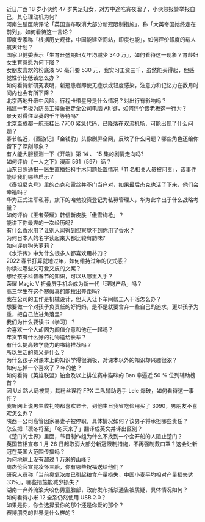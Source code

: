 近日广西 18 岁小伙约 47 岁失足妇女，对方中途吃宵夜溜了，小伙怒报警举报自己，其心理动机为何?  
河南生殖医院评论「英国宣布取消大部分新冠限制措施」，称「大英帝国始终走在前列」，如何看待这一言论？  
印度专家称「根据历史规律，中国能建空间站，印度也能」，如何评价印度的载人航天计划？  
国家卫健委表示「生育旺盛期妇女年均减少 340 万」，如何看待这一现象？育龄妇女生育意愿为何下降？  
女朋友喜欢的粉底液 50 毫升要 530 元，我实习工资三千，虽然能买得起，但感觉性价比低该怎么办？  
如何看待新研究表明，新冠患者即使无症状或轻度感染，注意力和记忆力在数月时间内也会有所下降？  
北京两地升级中风险，行程卡带星号是什么情况？对出行有影响吗？  
福建一老板为防员工摸鱼抠走全公司电脑 Alt 键，如何评价该老板这一行为？  
景天对得住龙葵的千年等待吗?  
北京至成都一航班挂出 7700 紧急代码，已降落在双流机场，可能出现了什么问题？  
春节临近，《西游记》「金钱豹」头像刷屏全网，反映了什么问题？哪些角色还给你留下了深刻印象？  
有人能大胆预测一下《开端》第 14 、 15 集的剧情走向吗?  
如何评价《一人之下》漫画 561（597）话？  
山东日照通报一医生直播妇科手术问题处置情况「11 名相关人员被问责」，该事件能给我们哪些启示？  
《泰坦尼克号》里的杰克和露丝并不门当户对，如果最后杰克也活了下来，他们会幸福吗？  
华为正式进军私募，旗下的哈勃投资登记为私募管理人，华为此举出于什么战略考量？  
如何评价《王者荣耀》韩信新皮肤「傲雪梅枪」？  
能讲下你最爽的一次经历吗?  
有什么香水用了让别人闻得到但察觉不到你用了香水？  
为何日本人的名字读起来大都比较有韵味?  
如何评价狗头萝莉？  
《水浒传》中为什么很多人都喜欢用朴刀？  
2022 春节打算就地过年，如何维持过年的仪式感？  
你读过哪些又可爱又皮的文案？  
想给孩子科普春节的知识，可以从哪里入手？  
荣耀 Magic V 折叠屏手机会成为新一代「理财产品」吗？  
高三学生在这个寒假真的能拉出差距吗?  
我在公司的工作是机械设计，但天天让下车间帮工人干活怎么办？  
想要做一个对孩子负责任的好妈妈，是不是就要舍弃一些自己的追求，更以孩子为重，把自己放进角落里?  
我们为什么要读书（学习）？  
会喜欢一个人却因为颜值介意和他在一起吗？  
年货节有什么好的礼物送给长辈？  
有什么提高数学能力的书籍推荐吗？  
所以生活的意义是什么？  
为什么孩子对课本上的知识学得很消极，对课本以外的知识却兴趣很浓？  
如何忘掉一个喜欢了 7 年的他？  
如何看待《英雄联盟》铂金及以上排位赛中猫咪的 Ban 率逼近 50 % 位列辅助榜首？  
因 Uzi 路人局被骂，其粉丝误将 FPX 二队辅助选手 Lele 爆破，如何看待这一事件？  
我听网上说男生收礼物都喜欢显卡，到他生日我省吃俭用买了 3090，男朋友不喜欢怎么办？  
陕西一公司高管因家暴妻子被停职，具体情况如何？该男子将承担哪些责任？  
怎么把「凛冬将至」「冬天来了」翻译成英文并译出区别？  
《楚门的世界》里面，节目制作组为什么不找到一个会开船的人阻止楚门？  
英国首相宣布 1 月 26 日起取消大部分新冠限制措施，不再强制戴口罩？这会让新冠在英国大范围传播吗？  
为何地球上没有超过 1 万米的山峰？  
周杰伦官宣昆凌怀三胎，你有哪些祝福送给他们？  
研究人员称「当前臭氧浓度已引起粮食产量损失，中国小麦平均相对产量损失达 33%」，哪些措施能减少损失？  
湖南一弃养流浪犬咬伤男童脸部，政府发布捕杀通告被质疑，具体情况如何？  
如何看待小米 12 全系仍然使用 USB 2.0？  
如果是你，你会选择爱你的那个还是你爱的那个？  
赛博朋克的世界是什么样的？  
